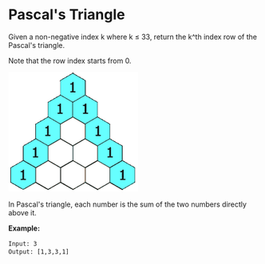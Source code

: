 # Pascal's Triangle

Given a non-negative index k where k ≤ 33, return the k^th index row of the Pascal's triangle.

Note that the row index starts from 0.

![PascalTriangle](./PascalTriangleAnimated2.gif)

In Pascal's triangle, each number is the sum of the two numbers directly above it.

**Example:**

```pseudo
Input: 3
Output: [1,3,3,1]
```
